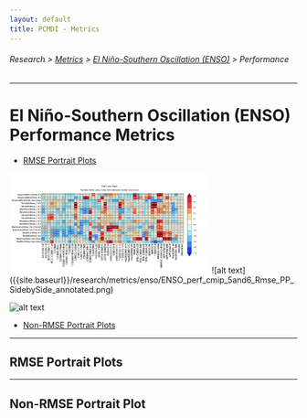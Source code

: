 ```yaml
---
layout: default
title: PCMDI - Metrics
---
```

###### Research > [Metrics][Metrics] > [El Niño-Southern Oscillation (ENSO)][description_enso] > Performance
---

# El Niño-Southern Oscillation (ENSO) Performance Metrics

- [RMSE Portrait Plots](#rmse)

<img src="ENSO_perf_cmip_5and6_Rmse_PP_SidebySide_annotated.png" width="350" title="hover text">
![alt text]({{site.baseurl}}/research/metrics/enso/ENSO_perf_cmip_5and6_Rmse_PP_SidebySide_annotated.png)

![alt text](https://raw.githubusercontent.com/username/projectname/branch/path/to/img.png)

- [Non-RMSE Portrait Plots](#nonrmse)

---

## <a name="rmse"></a>RMSE Portrait Plots

---
## <a name="nonrmse"></a> Non-RMSE Portrait Plot



[Metrics]:{{site.baseurl}}/research/metrics/index.html
[description_enso]: {{site.baseurl}}/research/metrics/plot_description_enso.html
[rmse]: {{site.baseurl}}/research/metrics/enso/ENSO_perf_cmip_5and6_Rmse_PP_SidebySide_annotated.png
[nonrmse]: {{site.baseurl}}/research/metrics/enso/ENSO_perf_cmip_5and6_nonRmse_PP_SidebySide_annotated.png

